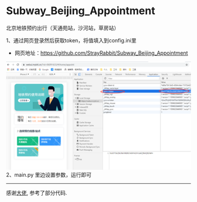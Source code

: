 # Subway_Beijing_Appointment
北京地铁预约出行（天通苑站，沙河站，草房站）

1、通过网页登录然后获取token，将值填入到config.ini里
- 网页地址：https://github.com/StrayRabbit/Subway_Beijing_Appointment

![token](token.png)
2、main.py 里边设置参数，运行即可

---


感谢[大佬](https://github.com/1414044032/Subway_Beijing_Appointment), 参考了部分代码.